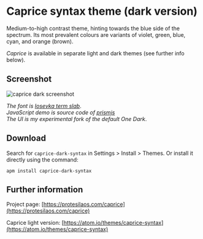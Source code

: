 # Caprice syntax theme (dark version)

Medium-to-high contrast theme, hinting towards the blue side of the spectrum. Its most prevalent colours are variants of violet, green, blue, cyan, and orange (brown).

*Caprice* is available in separate light and dark themes (see further info below).

## Screenshot

![caprice dark screenshot](https://raw.githubusercontent.com/protesilaos/prot16/master/caprice/img/caprice_dark_sample.png)

*The font is [Iosevka term slab](https://github.com/be5invis/Iosevka)*.  
*JavaScript demo is source code of [prismjs](http://prismjs.com/)*  
*The UI is my experimental fork of the default One Dark*.

## Download

Search for `caprice-dark-syntax` in Settings > Install > Themes. Or install it directly using the command:

```shell
apm install caprice-dark-syntax
```

## Further information

Project page: [https://protesilaos.com/caprice](https://protesilaos.com/caprice)

Caprice light version: [https://atom.io/themes/caprice-syntax](https://atom.io/themes/caprice-syntax)
